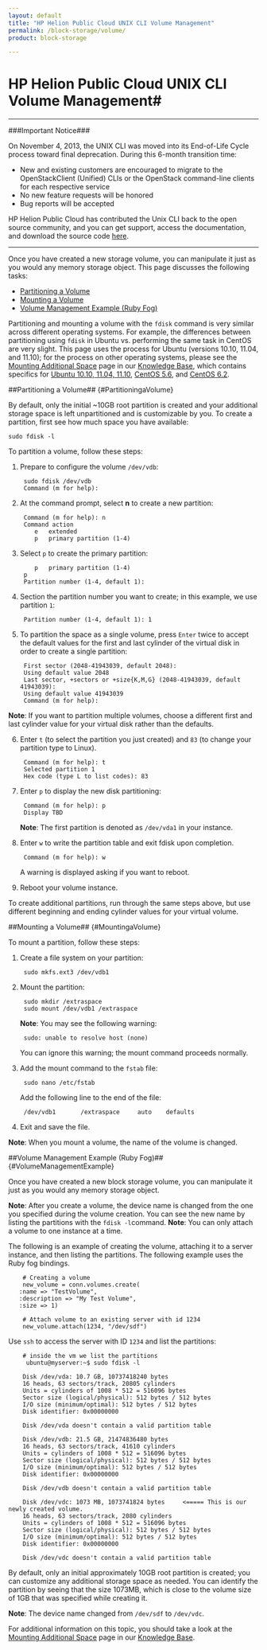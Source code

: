 ```yaml
---
layout: default
title: "HP Helion Public Cloud UNIX CLI Volume Management"
permalink: /block-storage/volume/
product: block-storage

---
```

<!--PUBLISHED-->
# HP Helion Public Cloud UNIX CLI Volume Management#

___________________

###Important Notice###

On November 4, 2013, the UNIX CLI was moved into its End-of-Life Cycle process toward final deprecation. During this 6-month transition time:

* New and existing customers are encouraged to migrate to the OpenStackClient (Unified) CLIs or the OpenStack command-line clients for each respective service
* No new feature requests will be honored
* Bug reports will be accepted

HP Helion Public Cloud has contributed the Unix CLI back to the open source community, and you can get support, access the documentation, and download the source code [here](https://github.com/hpcloud/unix_cli).

_________________________________________

Once you have created a new storage volume, you can manipulate it just as you would any memory storage object.  This page discusses the following tasks:

* [Partitioning a Volume](#PartitioningaVolume)
* [Mounting a Volume](#MountingaVolume)
* [Volume Management Example (Ruby Fog)](#VolumeManagementExample)

<!-- what other options are there? backing up volumes, maybe? what else? -->

Partitioning and mounting a volume with the `fdisk` command is very similar across different operating systems.  For example, the differences between partitioning using `fdisk` in Ubuntu vs. performing the same task in CentOS are very slight.  This page uses the process for Ubuntu (versions 10.10, 11.04, and 11.10); for the process on other operating systems, please see the [Mounting Additional Space](https://community.hpcloud.com/article/mounting-additional-space) page in our [Knowledge Base](https://community.hpcloud.com/knowledge-base), which contains specifics for [Ubuntu 10.10, 11.04, 11.10](https://community.hpcloud.com/article/mounting-additional-space#Ubuntu), [CentOS 5.6](https://community.hpcloud.com/article/mounting-additional-space#CentOS5.6), and [CentOS 6.2](https://community.hpcloud.com/article/mounting-additional-space#CentOS6.2).

##Partitioning a Volume## {#PartitioningaVolume}

By default, only the initial ~10GB root partition is created and your additional storage space is left unpartitioned and is customizable by you.  To create a partition, first see how much space you have available:

    sudo fdisk -l

To partition a volume, follow these steps:

1. Prepare to configure the volume `/dev/vdb`:

        sudo fdisk /dev/vdb
        Command (m for help):

2. At the command prompt, select **n** to create a new partition:

        Command (m for help): n
        Command action
           e   extended
           p   primary partition (1-4)

3. Select `p` to create the primary partition:

           p   primary partition (1-4)
        p
        Partition number (1-4, default 1):

4. Section the partition number you want to create; in this example, we use partition `1`:

        Partition number (1-4, default 1): 1

5. To partition the space as a single volume, press `Enter` twice to accept the default values for the first and last cylinder of the virtual disk in order to create a single partition:

        First sector (2048-41943039, default 2048):
        Using default value 2048
        Last sector, +sectors or +size{K,M,G} (2048-41943039, default 41943039):
        Using default value 41943039
        Command (m for help):

**Note**: If you want to partition multiple volumes, choose a different first and last cylinder value for your virtual disk rather than the defaults.  

6. Enter `t` (to select the partition you just created) and `83` (to change your partition type to Linux).

        Command (m for help): t
        Selected partition 1
        Hex code (type L to list codes): 83 

7. Enter `p` to display the new disk partitioning:

        Command (m for help): p
        Display TBD

    **Note**: The first partition is denoted as `/dev/vda1` in your instance.

8. Enter `w` to write the partition table and exit fdisk upon completion.

        Command (m for help): w

    A warning is displayed asking if you want to reboot.  

9. Reboot your volume instance.

To create additional partitions, run through the same steps above, but use different beginning and ending cylinder values for your virtual volume.

##Mounting a Volume## {#MountingaVolume}

To mount a partition, follow these steps:

1. Create a file system on your partition:

        sudo mkfs.ext3 /dev/vdb1

2. Mount the partition:

        sudo mkdir /extraspace 
        sudo mount /dev/vdb1 /extraspace

    **Note**: You may see the following warning:
    
        sudo: unable to resolve host (none)

    You can ignore this warning; the mount command proceeds normally.

3. Add the mount command to the `fstab` file:

        sudo nano /etc/fstab

    Add the following line to the end of the file:

        /dev/vdb1       /extraspace     auto    defaults

5. Exit and save the file.

**Note**: When you mount a volume, the name of the volume is changed.

##Volume Management Example (Ruby Fog)## {#VolumeManagementExample}

Once you have created a new block storage volume, you can manipulate it just as you would any memory storage object. 

**Note**: After you create a volume, the device name is changed from the one you specified during the volume creation.  You can see the new name by listing the partitions with the `fdisk -l`command. 
**Note**: You can only attach a volume to one instance at a time.

The following is an example of creating the volume, attaching it to a server instance, and then listing the partitions. The following example uses the Ruby fog bindings.

        # Creating a volume
        new_volume = conn.volumes.create(
       :name => "TestVolume",
       :description => "My Test Volume",
       :size => 1)

        # Attach volume to an existing server with id 1234
        new_volume.attach(1234, "/dev/sdf")

Use `ssh` to access the server with ID `1234` and list the partitions:

<!-- language: bsh -->

        # inside the vm we list the partitions
         ubuntu@myserver:~$ sudo fdisk -l

        Disk /dev/vda: 10.7 GB, 10737418240 bytes
        16 heads, 63 sectors/track, 20805 cylinders
        Units = cylinders of 1008 * 512 = 516096 bytes
        Sector size (logical/physical): 512 bytes / 512 bytes
        I/O size (minimum/optimal): 512 bytes / 512 bytes
        Disk identifier: 0x00000000

        Disk /dev/vda doesn't contain a valid partition table

        Disk /dev/vdb: 21.5 GB, 21474836480 bytes
        16 heads, 63 sectors/track, 41610 cylinders
        Units = cylinders of 1008 * 512 = 516096 bytes
        Sector size (logical/physical): 512 bytes / 512 bytes
        I/O size (minimum/optimal): 512 bytes / 512 bytes
        Disk identifier: 0x00000000

        Disk /dev/vdb doesn't contain a valid partition table

        Disk /dev/vdc: 1073 MB, 1073741824 bytes     <===== This is our newly created volume. 
        16 heads, 63 sectors/track, 2080 cylinders
        Units = cylinders of 1008 * 512 = 516096 bytes
        Sector size (logical/physical): 512 bytes / 512 bytes
        I/O size (minimum/optimal): 512 bytes / 512 bytes
        Disk identifier: 0x00000000

        Disk /dev/vdc doesn't contain a valid partition table

By default, only an initial approximately 10GB root partition is created; you can customize any additional storage space as needed. You can identify the partition by seeing that the size 1073MB, which is close to the volume size of 1GB that was specified while creating it. 

**Note**: The device name changed from `/dev/sdf` to `/dev/vdc`.

For additional information on this topic, you should take a look at the [Mounting Additional Space](https://community.hpcloud.com/article/mounting-additional-space) page in our [Knowledge Base](https://community.hpcloud.com/knowledge-base).
